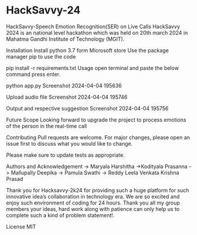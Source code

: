 
# HackSavvy-24

HackSavvy-Speech Emotion Recognition(SER) on Live Calls
HackSavvy 2024 is an national level hackathon which was held on 20th march 2024 in Mahatma Gandhi Institute of Technology (MGIT).

Installation
Install python 3.7 form Microsoft store
Use the package manager pip to use the code

pip install -r requirements.txt
Usage
open terminal and paste the below command press enter.

python app.py
Screenshot 2024-04-04 195636


Upload audio file
Screenshot 2024-04-04 195746



Output and respective suggestion
Screenshot 2024-04-04 195756

Future Scope
Looking forward to upgrade the project to process emotions of the person in the real-time call

Contributing
Pull requests are welcome. For major changes, please open an issue first to discuss what you would like to change.

Please make sure to update tests as appropriate.

Authors and Acknowledgement
-> Maryala Harshitha
->Kodityala Prasanna
-> Mallupally Deepika
-> Pamula Swathi
-> Reddy Leela Venkata Krishna Prasad


Thank you for Hacksavvy-2k24 for providing such a huge platform for such innovative idea’s collaboration in technology era. We are so excited and enjoy such environment of coding for 24 hours. Thank you all my group members your ideas, hard work along with patience can only help us to complete such a kind of problem statement!.

License
MIT
